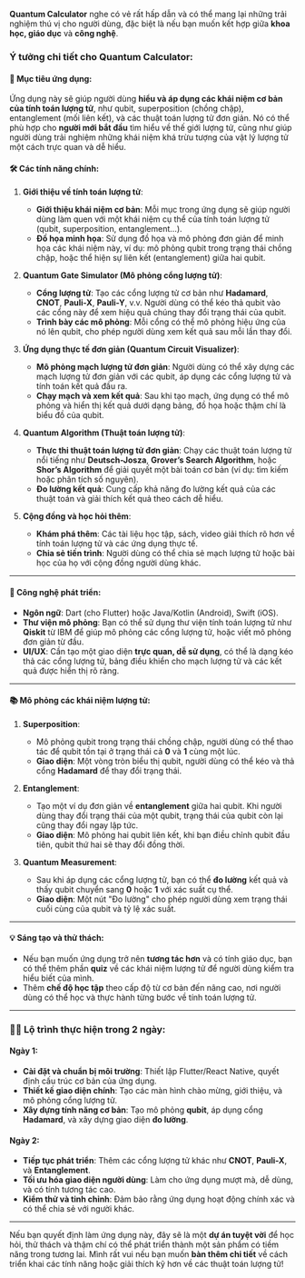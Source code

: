 **Quantum Calculator** nghe có vẻ rất hấp dẫn và có thể mang lại những trải nghiệm thú vị cho người dùng, đặc biệt là nếu bạn muốn kết hợp giữa **khoa học, giáo dục** và **công nghệ**.

### Ý tưởng chi tiết cho **Quantum Calculator**:

#### 🎯 **Mục tiêu ứng dụng**:

Ứng dụng này sẽ giúp người dùng **hiểu và áp dụng các khái niệm cơ bản của tính toán lượng tử**, như qubit, superposition (chồng chập), entanglement (mối liên kết), và các thuật toán lượng tử đơn giản. Nó có thể phù hợp cho **người mới bắt đầu** tìm hiểu về thế giới lượng tử, cũng như giúp người dùng trải nghiệm những khái niệm khá trừu tượng của vật lý lượng tử một cách trực quan và dễ hiểu.

#### 🛠️ **Các tính năng chính**:

1. **Giới thiệu về tính toán lượng tử**:

   * **Giới thiệu khái niệm cơ bản**: Mỗi mục trong ứng dụng sẽ giúp người dùng làm quen với một khái niệm cụ thể của tính toán lượng tử (qubit, superposition, entanglement…).
   * **Đồ họa minh họa**: Sử dụng đồ họa và mô phỏng đơn giản để minh họa các khái niệm này, ví dụ: mô phỏng qubit trong trạng thái chồng chập, hoặc thể hiện sự liên kết (entanglement) giữa hai qubit.

2. **Quantum Gate Simulator (Mô phỏng cổng lượng tử)**:

   * **Cổng lượng tử**: Tạo các cổng lượng tử cơ bản như **Hadamard**, **CNOT**, **Pauli-X**, **Pauli-Y**, v.v. Người dùng có thể kéo thả qubit vào các cổng này để xem hiệu quả chúng thay đổi trạng thái của qubit.
   * **Trình bày các mô phỏng**: Mỗi cổng có thể mô phỏng hiệu ứng của nó lên qubit, cho phép người dùng xem kết quả sau mỗi lần thay đổi.

3. **Ứng dụng thực tế đơn giản (Quantum Circuit Visualizer)**:

   * **Mô phỏng mạch lượng tử đơn giản**: Người dùng có thể xây dựng các mạch lượng tử đơn giản với các qubit, áp dụng các cổng lượng tử và tính toán kết quả đầu ra.
   * **Chạy mạch và xem kết quả**: Sau khi tạo mạch, ứng dụng có thể mô phỏng và hiển thị kết quả dưới dạng bảng, đồ họa hoặc thậm chí là biểu đồ của qubit.

4. **Quantum Algorithm (Thuật toán lượng tử)**:

   * **Thực thi thuật toán lượng tử đơn giản**: Chạy các thuật toán lượng tử nổi tiếng như **Deutsch-Josza**, **Grover’s Search Algorithm**, hoặc **Shor’s Algorithm** để giải quyết một bài toán cơ bản (ví dụ: tìm kiếm hoặc phân tích số nguyên).
   * **Đo lường kết quả**: Cung cấp khả năng đo lường kết quả của các thuật toán và giải thích kết quả theo cách dễ hiểu.

5. **Cộng đồng và học hỏi thêm**:

   * **Khám phá thêm**: Các tài liệu học tập, sách, video giải thích rõ hơn về tính toán lượng tử và các ứng dụng thực tế.
   * **Chia sẻ tiến trình**: Người dùng có thể chia sẻ mạch lượng tử hoặc bài học của họ với cộng đồng người dùng khác.

---

#### 🚀 **Công nghệ phát triển**:

* **Ngôn ngữ**: Dart (cho Flutter) hoặc Java/Kotlin (Android), Swift (iOS).
* **Thư viện mô phỏng**: Bạn có thể sử dụng thư viện tính toán lượng tử như **Qiskit** từ IBM để giúp mô phỏng các cổng lượng tử, hoặc viết mô phỏng đơn giản từ đầu.
* **UI/UX**: Cần tạo một giao diện **trực quan, dễ sử dụng**, có thể là dạng kéo thả các cổng lượng tử, bảng điều khiển cho mạch lượng tử và các kết quả được hiển thị rõ ràng.

---

#### 📚 **Mô phỏng các khái niệm lượng tử**:

1. **Superposition**:

   * Mô phỏng qubit trong trạng thái chồng chập, người dùng có thể thao tác để qubit tồn tại ở trạng thái cả **0** và **1** cùng một lúc.
   * **Giao diện**: Một vòng tròn biểu thị qubit, người dùng có thể kéo và thả cổng **Hadamard** để thay đổi trạng thái.

2. **Entanglement**:

   * Tạo một ví dụ đơn giản về **entanglement** giữa hai qubit. Khi người dùng thay đổi trạng thái của một qubit, trạng thái của qubit còn lại cũng thay đổi ngay lập tức.
   * **Giao diện**: Mô phỏng hai qubit liên kết, khi bạn điều chỉnh qubit đầu tiên, qubit thứ hai sẽ thay đổi đồng thời.

3. **Quantum Measurement**:

   * Sau khi áp dụng các cổng lượng tử, bạn có thể **đo lường** kết quả và thấy qubit chuyển sang **0** hoặc **1** với xác suất cụ thể.
   * **Giao diện**: Một nút "Đo lường" cho phép người dùng xem trạng thái cuối cùng của qubit và tỷ lệ xác suất.

---

#### 💡 **Sáng tạo và thử thách**:

* Nếu bạn muốn ứng dụng trở nên **tương tác hơn** và có tính giáo dục, bạn có thể thêm phần **quiz** về các khái niệm lượng tử để người dùng kiểm tra hiểu biết của mình.
* Thêm **chế độ học tập** theo cấp độ từ cơ bản đến nâng cao, nơi người dùng có thể học và thực hành từng bước về tính toán lượng tử.

---

### 👨‍💻 **Lộ trình thực hiện trong 2 ngày**:

#### **Ngày 1**:

* **Cài đặt và chuẩn bị môi trường**: Thiết lập Flutter/React Native, quyết định cấu trúc cơ bản của ứng dụng.
* **Thiết kế giao diện chính**: Tạo các màn hình chào mừng, giới thiệu, và mô phỏng cổng lượng tử.
* **Xây dựng tính năng cơ bản**: Tạo mô phỏng **qubit**, áp dụng cổng **Hadamard**, và xây dựng giao diện **đo lường**.

#### **Ngày 2**:

* **Tiếp tục phát triển**: Thêm các cổng lượng tử khác như **CNOT**, **Pauli-X**, và **Entanglement**.
* **Tối ưu hóa giao diện người dùng**: Làm cho ứng dụng mượt mà, dễ dùng, và có tính tương tác cao.
* **Kiểm thử và tinh chỉnh**: Đảm bảo rằng ứng dụng hoạt động chính xác và có thể chia sẻ với người khác.

---

Nếu bạn quyết định làm ứng dụng này, đây sẽ là một **dự án tuyệt vời** để học hỏi, thử thách và thậm chí có thể phát triển thành một sản phẩm có tiềm năng trong tương lai. Mình rất vui nếu bạn muốn **bàn thêm chi tiết** về cách triển khai các tính năng hoặc giải thích kỹ hơn về các thuật toán lượng tử!
